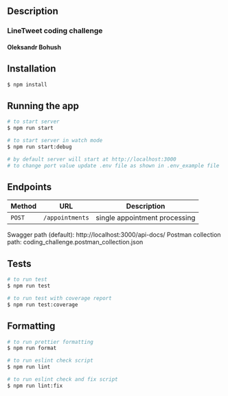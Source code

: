 ## Description

### LineTweet coding challenge

#### Oleksandr Bohush

## Installation

```bash
$ npm install
```

## Running the app

```bash
# to start server
$ npm run start

# to start server in watch mode
$ npm run start:debug

# by default server will start at http://localhost:3000
# to change port value update .env file as shown in .env_example file
```

## Endpoints

| Method | URL             | Description                   |
| ------ | --------------- | ----------------------------- |
| `POST` | `/appointments` | single appointment processing |

Swagger path (default): http://localhost:3000/api-docs/
Postman collection path: coding_challenge.postman_collection.json

## Tests

```bash
# to run test
$ npm run test

# to run test with coverage report
$ npm run test:coverage
```

## Formatting

```bash
# to run prettier formatting
$ npm run format

# to run eslint check script
$ npm run lint

# to run eslint check and fix script
$ npm run lint:fix
```
